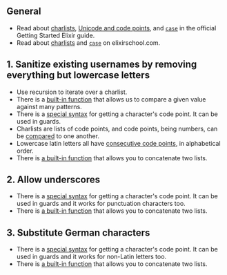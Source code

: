 ## General

- Read about [charlists][getting-started-charlists], [Unicode and code points][getting-started-code-points], and [`case`][getting-started-case] in the official Getting Started Elixir guide.
- Read about [charlists][elixirschool-charlists] and [`case`][elixirschool-case] on elixirschool.com.

## 1. Sanitize existing usernames by removing everything but lowercase letters

- Use recursion to iterate over a charlist.
- There is a [built-in function][kernel-case] that allows us to compare a given value against many patterns.
- There is a [special syntax][getting-started-code-points] for getting a character's code point. It can be used in guards.
- Charlists are lists of code points, and code points, being numbers, can be [compared][kernel-greater-than] to one another.
- Lowercase latin letters all have [consecutive code points][unicode-character-reference], in alphabetical order.
- There is [a built-in function][kernel-concat-list] that allows you to concatenate two lists.

## 2. Allow underscores

- There is a [special syntax][getting-started-code-points] for getting a character's code point. It can be used in guards and it works for punctuation characters too.
- There is [a built-in function][kernel-concat-list] that allows you to concatenate two lists.

## 3. Substitute German characters

- There is a [special syntax][getting-started-code-points] for getting a character's code point. It can be used in guards and it works for non-Latin letters too.
- There is [a built-in function][kernel-concat-list] that allows you to concatenate two lists.

[getting-started-code-points]: https://elixir-lang.org/getting-started/binaries-strings-and-char-lists.html#unicode-and-code-points
[getting-started-charlists]: https://elixir-lang.org/getting-started/binaries-strings-and-char-lists.html#charlists
[getting-started-case]: https://elixir-lang.org/getting-started/case-cond-and-if.html#case
[elixirschool-charlists]: https://elixirschool.com/en/lessons/basics/strings/#charlists
[elixirschool-case]: https://elixirschool.com/en/lessons/basics/control-structures/#case
[unicode-character-reference]: https://en.wikibooks.org/wiki/Unicode/Character_reference/0000-0FFF
[kernel-concat-list]: https://hexdocs.pm/elixir/Kernel.html#++/2
[kernel-greater-than]: https://hexdocs.pm/elixir/Kernel.html#%3E/2
[kernel-case]: https://hexdocs.pm/elixir/Kernel.SpecialForms.html#case/2

